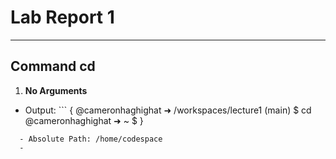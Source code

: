 # **Lab Report 1**
---
## **Command cd**
1. **No Arguments**
  - Output: ```
{
  @cameronhaghighat ➜ /workspaces/lecture1 (main) $ cd  @cameronhaghighat ➜ ~ $
}
```
  - Absolute Path: /home/codespace
  - 
